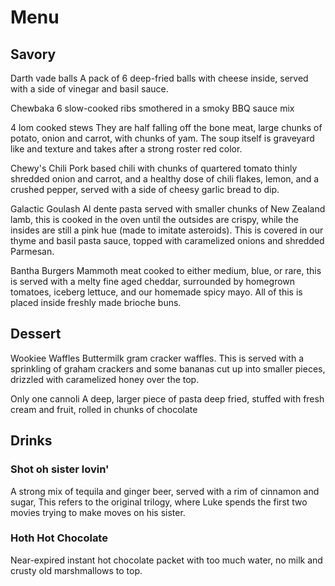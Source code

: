 # Menu

## Savory

Darth vade balls
A pack of 6 deep-fried balls with cheese inside,
served with a side of vinegar and basil sauce.

Chewbaka
6 slow-cooked ribs smothered in a smoky BBQ sauce mix

4 lom cooked stews
They are half falling off the bone meat, large chunks of potato, onion and carrot, 
with chunks of yam. The soup itself is graveyard like and texture and takes after a 
strong roster red color.

Chewy's Chili
Pork based chili with chunks of quartered tomato thinly shredded onion and carrot, and a healthy dose of chili flakes, lemon, and a crushed pepper, served with a side of cheesy garlic bread to dip.

Galactic Goulash
Al dente pasta served with smaller chunks of New Zealand lamb, this is cooked in the oven until the outsides are crispy, while the insides are still a pink hue (made to imitate asteroids). This is covered in our thyme and basil pasta sauce, topped with caramelized onions and shredded Parmesan. 

Bantha Burgers
Mammoth meat cooked to either medium, blue, or rare, this is served with a melty fine aged cheddar, surrounded by homegrown tomatoes, iceberg lettuce, and our homemade spicy mayo. All of this is placed inside freshly made brioche buns.

## Dessert

Wookiee Waffles
Buttermilk gram cracker waffles. This is served with a sprinkling of graham crackers and some bananas cut up into smaller pieces, drizzled with caramelized honey over the top.

Only one cannoli
A deep, larger piece of pasta deep fried, stuffed with fresh cream and fruit, rolled in chunks of chocolate

## Drinks

### Shot oh sister lovin'

A strong mix of tequila and ginger beer, served with a rim of cinnamon and sugar, 
This refers to the original trilogy, where Luke spends the first two movies trying to make moves on his sister.

### Hoth Hot Chocolate

Near-expired instant hot chocolate packet with too much water, no milk and crusty old marshmallows to top. 
